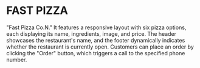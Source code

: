 # FAST PIZZA

"Fast Pizza Co.N." It features a responsive layout with six
                  pizza options, each displaying its name, ingredients, image,
                  and price. The header showcases the restaurant's name, and the
                  footer dynamically indicates whether the restaurant is
                  currently open. Customers can place an order by clicking the
                  "Order" button, which triggers a call to the specified phone
                  number.
